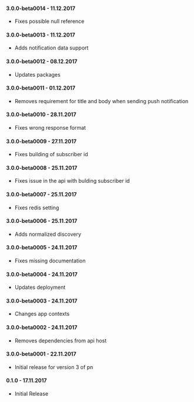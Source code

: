 #### 3.0.0-beta0014 - 11.12.2017
* Fixes possible null reference

#### 3.0.0-beta0013 - 11.12.2017
* Adds notification data support

#### 3.0.0-beta0012 - 08.12.2017
* Updates packages

#### 3.0.0-beta0011 - 01.12.2017
* Removes requirement for title and body when sending push notification

#### 3.0.0-beta0010 - 28.11.2017
* Fixes wrong response format

#### 3.0.0-beta0009 - 27.11.2017
* Fixes building of subscriber id

#### 3.0.0-beta0008 - 25.11.2017
* Fixes issue in the api with bulding subscriber id

#### 3.0.0-beta0007 - 25.11.2017
* Fixes redis setting

#### 3.0.0-beta0006 - 25.11.2017
* Adds normalized discovery

#### 3.0.0-beta0005 - 24.11.2017
* Fixes missing documentation

#### 3.0.0-beta0004 - 24.11.2017
* Updates deployment

#### 3.0.0-beta0003 - 24.11.2017
* Changes app contexts

#### 3.0.0-beta0002 - 24.11.2017
* Removes dependencies from api host

#### 3.0.0-beta0001 - 22.11.2017
* Initial release for version 3 of pn

#### 0.1.0 - 17.11.2017
* Initial Release
